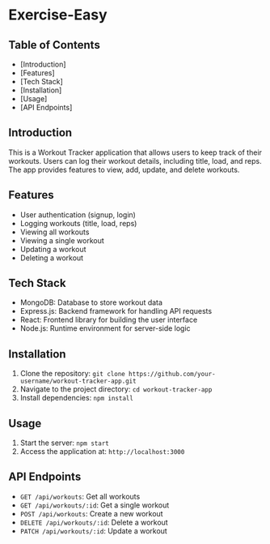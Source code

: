 # Exercise-Easy

## Table of Contents
- [Introduction]
- [Features]
- [Tech Stack]
- [Installation]
- [Usage]
- [API Endpoints]

## Introduction
This is a Workout Tracker application that allows users to keep track of their workouts. Users can log their workout details, including title, load, and reps. The app provides features to view, add, update, and delete workouts.

## Features
- User authentication (signup, login)
- Logging workouts (title, load, reps)
- Viewing all workouts
- Viewing a single workout
- Updating a workout
- Deleting a workout

## Tech Stack
- MongoDB: Database to store workout data
- Express.js: Backend framework for handling API requests
- React: Frontend library for building the user interface
- Node.js: Runtime environment for server-side logic

## Installation
1. Clone the repository: `git clone https://github.com/your-username/workout-tracker-app.git`
2. Navigate to the project directory: `cd workout-tracker-app`
3. Install dependencies: `npm install`

## Usage
1. Start the server: `npm start`
2. Access the application at: `http://localhost:3000`

## API Endpoints
- `GET /api/workouts`: Get all workouts
- `GET /api/workouts/:id`: Get a single workout
- `POST /api/workouts`: Create a new workout
- `DELETE /api/workouts/:id`: Delete a workout
- `PATCH /api/workouts/:id`: Update a workout
